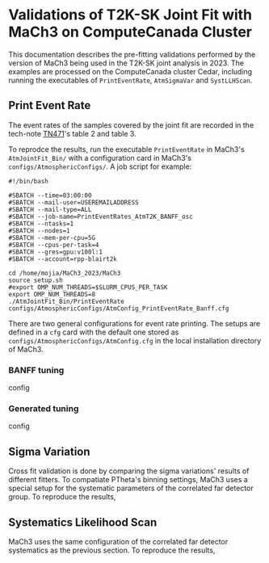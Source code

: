 # Validations of T2K-SK Joint Fit with MaCh3 on ComputeCanada Cluster

This documentation describes the pre-fitting validations performed by the version of MaCh3 being used in the T2K-SK joint analysis in 2023. The examples are processed on the ComputeCanada cluster Cedar, including running the executables of `PrintEventRate`, `AtmSigmaVar` and `SystLLHScan`.

## Print Event Rate
The event rates of the samples covered by the joint fit are recorded in the tech-note [TN471](http://t2k.org/docs/technotes/471/JointFitFitterValidv1.2)'s table 2 and table 3.

To reprodce the results, run the executable `PrintEventRate` in MaCh3's `AtmJointFit_Bin/` with a configuration card in MaCh3's `configs/AtmosphericConfigs/`. 
A job script for example:
```
#!/bin/bash

#SBATCH --time=03:00:00
#SBATCH --mail-user=USEREMAILADDRESS
#SBATCH --mail-type=ALL
#SBATCH --job-name=PrintEventRates_AtmT2K_BANFF_osc
#SBATCH --ntasks=1
#SBATCH --nodes=1
#SBATCH --mem-per-cpu=5G
#SBATCH --cpus-per-task=4
#SBATCH --gres=gpu:v100l:1
#SBATCH --account=rpp-blairt2k

cd /home/mojia/MaCh3_2023/MaCh3
source setup.sh
#export OMP_NUM_THREADS=$SLURM_CPUS_PER_TASK                                                                                                                   
export OMP_NUM_THREADS=8
./AtmJointFit_Bin/PrintEventRate configs/AtmosphericConfigs/AtmConfig_PrintEventRate_Banff.cfg
```
There are two general configurations for event rate printing. The setups are defined in a `cfg` card with the default one stored as `configs/AtmosphericConfigs/AtmConfig.cfg` in the local installation directory of MaCh3. 
### BANFF tuning
config
### Generated tuning
config

## Sigma Variation
Cross fit validation is done by comparing the sigma variations' results of different fitters. To compatiate PTheta's binning settings, MaCh3 uses a special setup for the systematic parameters of the correlated far detector group.
To reproduce the results,

## Systematics Likelihood Scan
MaCh3 uses the same configuration of the correlated far detector systematics as the previous section.
To reproduce the results,
